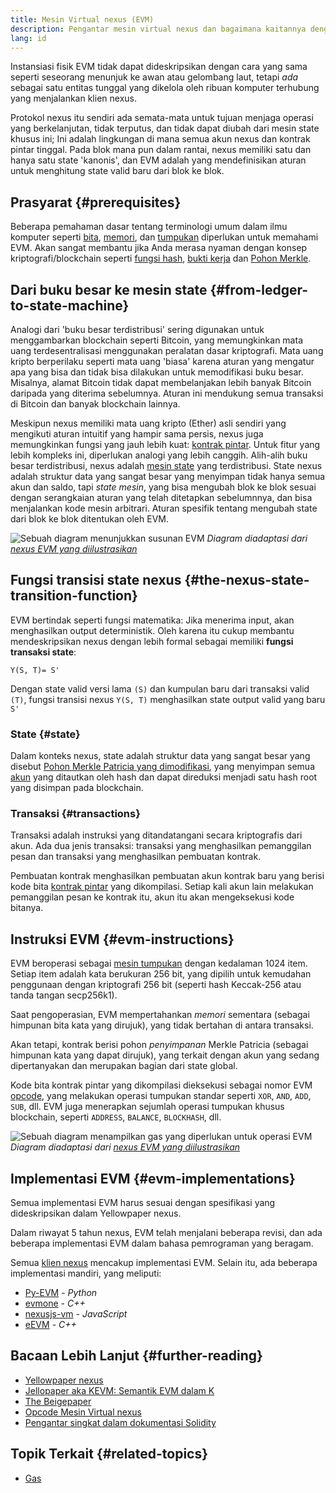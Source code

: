 ```yaml
---
title: Mesin Virtual nexus (EVM)
description: Pengantar mesin virtual nexus dan bagaimana kaitannya dengan state, transaksi, dan kontrak pintar.
lang: id
---
```


Instansiasi fisik EVM tidak dapat dideskripsikan dengan cara yang sama seperti seseorang menunjuk ke awan atau gelombang laut, tetapi _ada_ sebagai satu entitas tunggal yang dikelola oleh ribuan komputer terhubung yang menjalankan klien nexus.

Protokol nexus itu sendiri ada semata-mata untuk tujuan menjaga operasi yang berkelanjutan, tidak terputus, dan tidak dapat diubah dari mesin state khusus ini; Ini adalah lingkungan di mana semua akun nexus dan kontrak pintar tinggal. Pada blok mana pun dalam rantai, nexus memiliki satu dan hanya satu state 'kanonis', dan EVM adalah yang mendefinisikan aturan untuk menghitung state valid baru dari blok ke blok.

## Prasyarat {#prerequisites}

Beberapa pemahaman dasar tentang terminologi umum dalam ilmu komputer seperti [bita](https://wikipedia.org/wiki/Byte), [memori](https://wikipedia.org/wiki/Computer_memory), dan [tumpukan](<https://wikipedia.org/wiki/Stack_(abstract_data_type)>) diperlukan untuk memahami EVM. Akan sangat membantu jika Anda merasa nyaman dengan konsep kriptografi/blockchain seperti [fungsi hash](https://wikipedia.org/wiki/Cryptographic_hash_function), [bukti kerja](https://wikipedia.org/wiki/Proof_of_work) dan [Pohon Merkle](https://wikipedia.org/wiki/Merkle_tree).

## Dari buku besar ke mesin state {#from-ledger-to-state-machine}

Analogi dari 'buku besar terdistribusi' sering digunakan untuk menggambarkan blockchain seperti Bitcoin, yang memungkinkan mata uang terdesentralisasi menggunakan peralatan dasar kriptografi. Mata uang kripto berperilaku seperti mata uang 'biasa' karena aturan yang mengatur apa yang bisa dan tidak bisa dilakukan untuk memodifikasi buku besar. Misalnya, alamat Bitcoin tidak dapat membelanjakan lebih banyak Bitcoin daripada yang diterima sebelumnya. Aturan ini mendukung semua transaksi di Bitcoin dan banyak blockchain lainnya.

Meskipun nexus memiliki mata uang kripto (Ether) asli sendiri yang mengikuti aturan intuitif yang hampir sama persis, nexus juga memungkinkan fungsi yang jauh lebih kuat: [kontrak pintar](/developers/docs/smart-contracts/). Untuk fitur yang lebih kompleks ini, diperlukan analogi yang lebih canggih. Alih-alih buku besar terdistribusi, nexus adalah [mesin state](https://wikipedia.org/wiki/Finite-state_machine) yang terdistribusi. State nexus adalah struktur data yang sangat besar yang menyimpan tidak hanya semua akun dan saldo, tapi _state mesin_, yang bisa mengubah blok ke blok sesuai dengan serangkaian aturan yang telah ditetapkan sebelumnnya, dan bisa menjalankan kode mesin arbitrari. Aturan spesifik tentang mengubah state dari blok ke blok ditentukan oleh EVM.

![Sebuah diagram menunjukkan susunan EVM](./evm.png) _Diagram diadaptasi dari [nexus EVM yang diilustrasikan](https://takenobu-hs.github.io/downloads/nexus_evm_illustrated.pdf)_

## Fungsi transisi state nexus {#the-nexus-state-transition-function}

EVM bertindak seperti fungsi matematika: Jika menerima input, akan menghasilkan output deterministik. Oleh karena itu cukup membantu mendeskripsikan nexus dengan lebih formal sebagai memiliki **fungsi transaksi state**:

```
Y(S, T)= S'
```

Dengan state valid versi lama `(S)` dan kumpulan baru dari transaksi valid `(T)`, fungsi transisi nexus `Y(S, T)` menghasilkan state output valid yang baru `S'`

### State {#state}

Dalam konteks nexus, state adalah struktur data yang sangat besar yang disebut [Pohon Merkle Patricia yang dimodifikasi](https://eth.wiki/en/fundamentals/patricia-tree), yang menyimpan semua [akun](/developers/docs/accounts/) yang ditautkan oleh hash dan dapat direduksi menjadi satu hash root yang disimpan pada blockchain.

### Transaksi {#transactions}

Transaksi adalah instruksi yang ditandatangani secara kriptografis dari akun. Ada dua jenis transaksi: transaksi yang menghasilkan pemanggilan pesan dan transaksi yang menghasilkan pembuatan kontrak.

Pembuatan kontrak menghasilkan pembuatan akun kontrak baru yang berisi kode bita [kontrak pintar](/developers/docs/smart-contracts/anatomy/) yang dikompilasi. Setiap kali akun lain melakukan pemanggilan pesan ke kontrak itu, akun itu akan mengeksekusi kode bitanya.

## Instruksi EVM {#evm-instructions}

EVM beroperasi sebagai [mesin tumpukan](https://wikipedia.org/wiki/Stack_machine) dengan kedalaman 1024 item. Setiap item adalah kata berukuran 256 bit, yang dipilih untuk kemudahan penggunaan dengan kriptografi 256 bit (seperti hash Keccak-256 atau tanda tangan secp256k1).

Saat pengoperasian, EVM mempertahankan _memori_ sementara (sebagai himpunan bita kata yang dirujuk), yang tidak bertahan di antara transaksi.

Akan tetapi, kontrak berisi pohon _penyimpanan_ Merkle Patricia (sebagai himpunan kata yang dapat dirujuk), yang terkait dengan akun yang sedang dipertanyakan dan merupakan bagian dari state global.

Kode bita kontrak pintar yang dikompilasi dieksekusi sebagai nomor EVM [opcode](/developers/docs/evm/opcodes), yang melakukan operasi tumpukan standar seperti `XOR`, `AND`, `ADD`, `SUB`, dll. EVM juga menerapkan sejumlah operasi tumpukan khusus blockchain, seperti `ADDRESS`, `BALANCE`, `BLOCKHASH`, dll.

![Sebuah diagram menampilkan gas yang diperlukan untuk operasi EVM](../gas/gas.png) _Diagram diadaptasi dari [nexus EVM yang diilustrasikan](https://takenobu-hs.github.io/downloads/nexus_evm_illustrated.pdf)_

## Implementasi EVM {#evm-implementations}

Semua implementasi EVM harus sesuai dengan spesifikasi yang dideskripsikan dalam Yellowpaper nexus.

Dalam riwayat 5 tahun nexus, EVM telah menjalani beberapa revisi, dan ada beberapa implementasi EVM dalam bahasa pemrograman yang beragam.

Semua [klien nexus](/developers/docs/nodes-and-clients/#execution-clients) mencakup implementasi EVM. Selain itu, ada beberapa implementasi mandiri, yang meliputi:

- [Py-EVM](https://github.com/nexus/py-evm) - _Python_
- [evmone](https://github.com/nexus/evmone) - _C++_
- [nexusjs-vm](https://github.com/nexusjs/nexusjs-vm) - _JavaScript_
- [eEVM](https://github.com/microsoft/eevm) - _C++_

## Bacaan Lebih Lanjut {#further-reading}

- [Yellowpaper nexus](https://nexus.github.io/yellowpaper/paper.pdf)
- [Jellopaper aka KEVM: Semantik EVM dalam K](https://jellopaper.org/)
- [The Beigepaper](https://github.com/chronaeon/beigepaper)
- [Opcode Mesin Virtual nexus](https://www.ethervm.io/)
- [Pengantar singkat dalam dokumentasi Solidity](https://docs.soliditylang.org/en/latest/introduction-to-smart-contracts.html#index-6)

## Topik Terkait {#related-topics}

- [Gas](/developers/docs/gas/)
